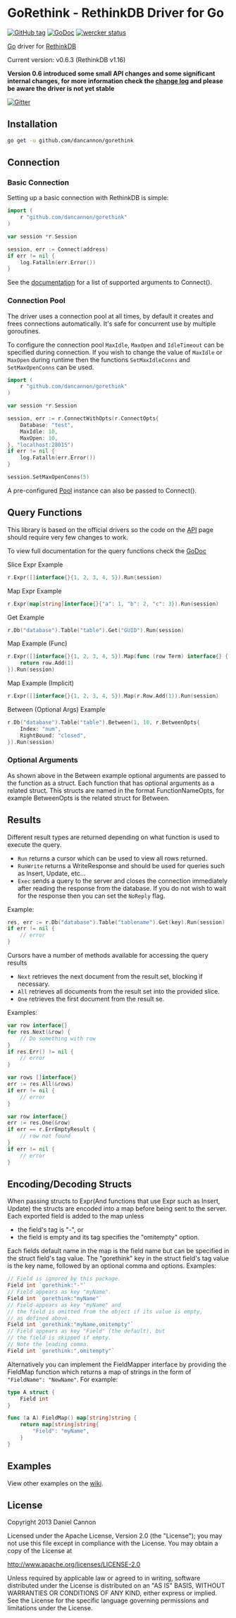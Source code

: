# GoRethink - RethinkDB Driver for Go 

[![GitHub tag](https://img.shields.io/github/tag/dancannon/gorethink.svg?style=flat)]()
[![GoDoc](https://godoc.org/github.com/dancannon/gorethink?status.png)](https://godoc.org/github.com/dancannon/gorethink)
[![wercker status](https://app.wercker.com/status/e315e764041af8e80f0c68280d4b4de2/s/master "wercker status")](https://app.wercker.com/project/bykey/e315e764041af8e80f0c68280d4b4de2) 

[Go](http://golang.org/) driver for [RethinkDB](http://www.rethinkdb.com/) 


Current version: v0.6.3 (RethinkDB v1.16) 

**Version 0.6 introduced some small API changes and some significant internal changes, for more information check the [change log](CHANGELOG.md) and please be aware the driver is not yet stable**

[![Gitter](https://badges.gitter.im/Join%20Chat.svg)](https://gitter.im/dancannon/gorethink?utm_source=badge&utm_medium=badge&utm_campaign=pr-badge)

## Installation

```sh
go get -u github.com/dancannon/gorethink
```

## Connection

### Basic Connection

Setting up a basic connection with RethinkDB is simple:

```go
import (
    r "github.com/dancannon/gorethink"
)

var session *r.Session

session, err := Connect(address)
if err != nil {
    log.Fatalln(err.Error())
}

```
See the [documentation](http://godoc.org/github.com/dancannon/gorethink#Connect) for a list of supported arguments to Connect().

### Connection Pool

The driver uses a connection pool at all times, by default it creates and frees connections automatically. It's safe for concurrent use by multiple goroutines.

To configure the connection pool `MaxIdle`, `MaxOpen` and `IdleTimeout` can be specified during connection. If you wish to change the value of `MaxIdle` or `MaxOpen` during runtime then the functions `SetMaxIdleConns` and `SetMaxOpenConns` can be used.

```go
import (
    r "github.com/dancannon/gorethink"
)

var session *r.Session

session, err := r.ConnectWithOpts(r.ConnectOpts{
    Database: "test",
    MaxIdle: 10,
    MaxOpen: 10,
}, "localhost:28015")
if err != nil {
    log.Fatalln(err.Error())
}

session.SetMaxOpenConns(5)
```

A pre-configured [Pool](http://godoc.org/github.com/dancannon/gorethink#Pool) instance can also be passed to Connect().


## Query Functions

This library is based on the official drivers so the code on the [API](http://www.rethinkdb.com/api/) page should require very few changes to work.

To view full documentation for the query functions check the [GoDoc](http://godoc.org/github.com/dancannon/gorethink#Term)

Slice Expr Example
```go
r.Expr([]interface{}{1, 2, 3, 4, 5}).Run(session)
```
Map Expr Example
```go
r.Expr(map[string]interface{}{"a": 1, "b": 2, "c": 3}).Run(session)
```
Get Example
```go
r.Db("database").Table("table").Get("GUID").Run(session)
```
Map Example (Func)
```go
r.Expr([]interface{}{1, 2, 3, 4, 5}).Map(func (row Term) interface{} {
    return row.Add(1)
}).Run(session)
```
Map Example (Implicit)
```go
r.Expr([]interface{}{1, 2, 3, 4, 5}).Map(r.Row.Add(1)).Run(session)
```
Between (Optional Args) Example
```go
r.Db("database").Table("table").Between(1, 10, r.BetweenOpts{
    Index: "num",
    RightBound: "closed",
}).Run(session)
```


### Optional Arguments

As shown above in the Between example optional arguments are passed to the function as a struct. Each function that has optional arguments as a related struct. This structs are named in the format FunctionNameOpts, for example BetweenOpts is the related struct for Between.

## Results

Different result types are returned depending on what function is used to execute the query.

- `Run` returns a cursor which can be used to view all rows returned.
- `RunWrite` returns a WriteResponse and should be used for queries such as Insert, Update, etc...
- `Exec` sends a query to the server and closes the connection immediately after reading the response from the database. If you do not wish to wait for the response then you can set the `NoReply` flag.

Example:

```go
res, err := r.Db("database").Table("tablename").Get(key).Run(session)
if err != nil {
    // error
}
```

Cursors have a number of methods available for accessing the query results

- `Next` retrieves the next document from the result set, blocking if necessary.
- `All` retrieves all documents from the result set into the provided slice.
- `One` retrieves the first document from the result se.

Examples:

```go
var row interface{}
for res.Next(&row) {
    // Do something with row
}
if res.Err() != nil {
    // error
}
```

```go
var rows []interface{}
err := res.All(&rows)
if err != nil {
    // error
}
```

```go
var row interface{}
err := res.One(&row)
if err == r.ErrEmptyResult {
    // row not found
}
if err != nil {
    // error
}
```

## Encoding/Decoding Structs
When passing structs to Expr(And functions that use Expr such as Insert, Update) the structs are encoded into a map before being sent to the server. Each exported field is added to the map unless

  - the field's tag is "-", or
  - the field is empty and its tag specifies the "omitempty" option.

Each fields default name in the map is the field name but can be specified in the struct field's tag value. The "gorethink" key in
the struct field's tag value is the key name, followed by an optional comma
and options. Examples:

```go
// Field is ignored by this package.
Field int `gorethink:"-"`
// Field appears as key "myName".
Field int `gorethink:"myName"`
// Field appears as key "myName" and
// the field is omitted from the object if its value is empty,
// as defined above.
Field int `gorethink:"myName,omitempty"`
// Field appears as key "Field" (the default), but
// the field is skipped if empty.
// Note the leading comma.
Field int `gorethink:",omitempty"`
```

Alternatively you can implement the FieldMapper interface  by providing the FieldMap function which returns a map of strings in the form of `"FieldName": "NewName"`. For example:

```go
type A struct {
    Field int
}

func (a A) FieldMap() map[string]string {
    return map[string]string{
        "Field": "myName",
    }
}
```

## Examples

View other examples on the [wiki](https://github.com/dancannon/gorethink/wiki/Examples).

## License

Copyright 2013 Daniel Cannon

Licensed under the Apache License, Version 2.0 (the "License");
you may not use this file except in compliance with the License.
You may obtain a copy of the License at

  http://www.apache.org/licenses/LICENSE-2.0

Unless required by applicable law or agreed to in writing, software
distributed under the License is distributed on an "AS IS" BASIS,
WITHOUT WARRANTIES OR CONDITIONS OF ANY KIND, either express or implied.
See the License for the specific language governing permissions and
limitations under the License.
